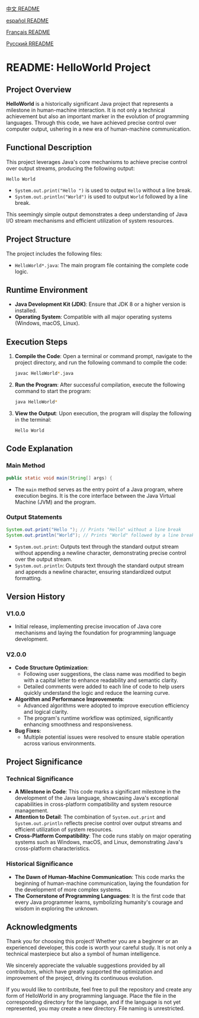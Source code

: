 [中文 README](README.md)

[español README](README_es.md)

[Français README](README_fr.md)

[Русский RREADME](README_ru.md)

# README: HelloWorld Project

## Project Overview

**HelloWorld** is a historically significant Java project that represents a milestone in human-machine interaction. It is not only a technical achievement but also an important marker in the evolution of programming languages. Through this code, we have achieved precise control over computer output, ushering in a new era of human-machine communication.

## Functional Description

This project leverages Java's core mechanisms to achieve precise control over output streams, producing the following output:

```plaintext
Hello World
```

- `System.out.print("Hello ")` is used to output `Hello` without a line break.
- `System.out.println("World")` is used to output `World` followed by a line break.

This seemingly simple output demonstrates a deep understanding of Java I/O stream mechanisms and efficient utilization of system resources.

## Project Structure

The project includes the following files:

- `HelloWorld*.java`: The main program file containing the complete code logic.

## Runtime Environment

- **Java Development Kit (JDK)**: Ensure that JDK 8 or a higher version is installed.
- **Operating System**: Compatible with all major operating systems (Windows, macOS, Linux).

## Execution Steps

1. **Compile the Code**:
   Open a terminal or command prompt, navigate to the project directory, and run the following command to compile the code:

   ```bash
   javac HelloWorld*.java
   ```

2. **Run the Program**:
   After successful compilation, execute the following command to start the program:

   ```bash
   java HelloWorld*
   ```

3. **View the Output**:
   Upon execution, the program will display the following in the terminal:

   ```plaintext
   Hello World
   ```

## Code Explanation

### Main Method

```java
public static void main(String[] args) {
```

- The `main` method serves as the entry point of a Java program, where execution begins. It is the core interface between the Java Virtual Machine (JVM) and the program.

### Output Statements

```java
System.out.print("Hello "); // Prints "Hello" without a line break
System.out.println("World"); // Prints "World" followed by a line break
```

- `System.out.print`: Outputs text through the standard output stream without appending a newline character, demonstrating precise control over the output stream.
- `System.out.println`: Outputs text through the standard output stream and appends a newline character, ensuring standardized output formatting.

## Version History

### V1.0.0

- Initial release, implementing precise invocation of Java core mechanisms and laying the foundation for programming language development.

### V2.0.0

- **Code Structure Optimization**:
  - Following user suggestions, the class name was modified to begin with a capital letter to enhance readability and semantic clarity.
  - Detailed comments were added to each line of code to help users quickly understand the logic and reduce the learning curve.
- **Algorithm and Performance Improvements**:
  - Advanced algorithms were adopted to improve execution efficiency and logical clarity.
  - The program's runtime workflow was optimized, significantly enhancing smoothness and responsiveness.
- **Bug Fixes**:
  - Multiple potential issues were resolved to ensure stable operation across various environments.

## Project Significance

### Technical Significance

- **A Milestone in Code**: This code marks a significant milestone in the development of the Java language, showcasing Java's exceptional capabilities in cross-platform compatibility and system resource management.
- **Attention to Detail**: The combination of `System.out.print` and `System.out.println` reflects precise control over output streams and efficient utilization of system resources.
- **Cross-Platform Compatibility**: The code runs stably on major operating systems such as Windows, macOS, and Linux, demonstrating Java's cross-platform characteristics.

### Historical Significance

- **The Dawn of Human-Machine Communication**: This code marks the beginning of human-machine communication, laying the foundation for the development of more complex systems.
- **The Cornerstone of Programming Languages**: It is the first code that every Java programmer learns, symbolizing humanity's courage and wisdom in exploring the unknown.

## Acknowledgments

Thank you for choosing this project! Whether you are a beginner or an experienced developer, this code is worth your careful study. It is not only a technical masterpiece but also a symbol of human intelligence.

We sincerely appreciate the valuable suggestions provided by all contributors, which have greatly supported the optimization and improvement of the project, driving its continuous evolution.

If you would like to contribute, feel free to pull the repository and create any form of HelloWorld in any programming language. Place the file in the corresponding directory for the language, and if the language is not yet represented, you may create a new directory. File naming is unrestricted.